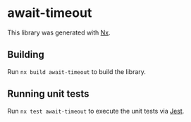 # await-timeout

This library was generated with [Nx](https://nx.dev).

## Building

Run `nx build await-timeout` to build the library.

## Running unit tests

Run `nx test await-timeout` to execute the unit tests via [Jest](https://jestjs.io).
